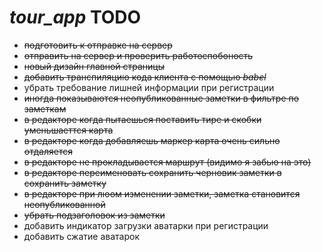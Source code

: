 # **_tour_app_ TODO**

* ~~подготовить к отправке на сервер~~
* ~~отправить на сервер и проверить работоспобоность~~
* ~~новый дизайн главной страницы~~
* ~~добавить транспиляцию кода клиента с помощью _babel_~~
* убрать требование лишней информации при регистрации
* ~~иногда показываются неопубликованные заметки в фильтре по заметкам~~
* ~~в редакторе когда пытаешься поставить тире и скобки уменьшаеттся карта~~
* ~~в редакторе когда добавляешь маркер карта очень сильно отдаляется~~
* ~~в редакторе не прокладывается маршрут (видимо я забью на это)~~
* ~~в редакторе переименовать сохранить черновик заметки в сохранить заметку~~
* ~~в редакторе при люом изменении заметки, заметка становится неопубликованной~~
* ~~убрать подзаголовок из заметки~~
* добавить индикатор загрузки аватарки при регистрации
* добавить сжатие аватарок
